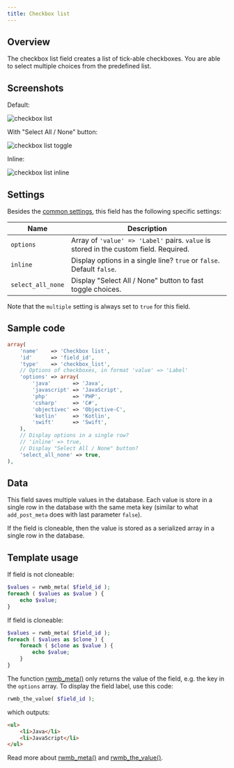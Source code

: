 ```yaml
---
title: Checkbox list
---
```


## Overview

The checkbox list field creates a list of tick-able checkboxes. You are able to select multiple choices from the predefined list.

## Screenshots

Default:

![checkbox list](https://i.imgur.com/HTqO71G.png)

With "Select All / None" button:

![checkbox list toggle](https://i.imgur.com/XQDaCFO.png)

Inline:

![checkbox list inline](https://i.imgur.com/0WuJEv6.png)

## Settings

Besides the [common settings](/field-settings/), this field has the following specific settings:

Name | Description
--- | ---
`options` | Array of `'value' => 'Label'` pairs. `value` is stored in the custom field. Required.
`inline` | Display options in a single line? `true` or `false`. Default `false`.
`select_all_none` | Display "Select All / None" button to fast toggle choices.

Note that the `multiple` setting is always set to `true` for this field.

## Sample code

```php
array(
    'name'    => 'Checkbox list',
    'id'      => 'field_id',
    'type'    => 'checkbox_list',
    // Options of checkboxes, in format 'value' => 'Label'
    'options' => array(
        'java'       => 'Java',
        'javascript' => 'JavaScript',
        'php'        => 'PHP',
        'csharp'     => 'C#',
        'objectivec' => 'Objective-C',
        'kotlin'     => 'Kotlin',
        'swift'      => 'Swift',
    ),
    // Display options in a single row?
    // 'inline' => true,
    // Display "Select All / None" button?
    'select_all_none' => true,
),
```

## Data

This field saves multiple values in the database. Each value is store in a single row in the database with the same meta key (similar to what `add_post_meta` does with last parameter `false`).

If the field is cloneable, then the value is stored as a serialized array in a single row in the database.

## Template usage

If field is not cloneable:

```php
$values = rwmb_meta( $field_id );
foreach ( $values as $value ) {
    echo $value;
}
```

If field is cloneable:

```php
$values = rwmb_meta( $field_id );
foreach ( $values as $clone ) {
    foreach ( $clone as $value ) {
        echo $value;
    }
}
```

The function [rwmb_meta()](/rwmb-meta/) only returns the value of the field, e.g. the key in the `options` array. To display the field label, use this code:

```php
rwmb_the_value( $field_id );
```

which outputs:

```html
<ul>
    <li>Java</li>
    <li>JavaScript</li>
</ul>
```

Read more about [rwmb_meta()](/rwmb-meta/) and [rwmb_the_value()](/rwmb-the-value/).